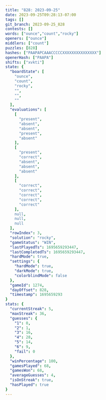 ```yaml
---
title: "828: 2023-09-25"
date: 2023-09-25T09:28:13-07:00
tags: []
git_branch: 2023-09-25_828
contests: []
words: ["ounce","count","rocky"]
openers: ["ounce"]
middlers: ["count"]
puzzles: [828]
hashes: ["PAAPAPCAAACCCCCXXXXXXXXXXXXXXX"]
openerHash: ["PAAPA"]
shifts: ["xvkti"]
state: {
  "boardState": [
    "ounce",
    "count",
    "rocky",
    "",
    "",
    ""
  ],
  "evaluations": [
    [
      "present",
      "absent",
      "absent",
      "present",
      "absent"
    ],
    [
      "present",
      "correct",
      "absent",
      "absent",
      "absent"
    ],
    [
      "correct",
      "correct",
      "correct",
      "correct",
      "correct"
    ],
    null,
    null,
    null
  ],
  "rowIndex": 3,
  "solution": "rocky",
  "gameStatus": "WIN",
  "lastPlayedTs": 1695659293447,
  "lastCompletedTs": 1695659293447,
  "hardMode": true,
  "settings": {
    "hardMode": true,
    "darkMode": true,
    "colorblindMode": false
  },
  "gameId": 1274,
  "dayOffset": 828,
  "timestamp": 1695659293
}
stats: {
  "currentStreak": 5,
  "maxStreak": 36,
  "guesses": {
    "1": 0,
    "2": 1,
    "3": 16,
    "4": 28,
    "5": 14,
    "6": 9,
    "fail": 0
  },
  "winPercentage": 100,
  "gamesPlayed": 68,
  "gamesWon": 68,
  "averageGuesses": 4,
  "isOnStreak": true,
  "hasPlayed": true
}
---
```

<!-- more -->
